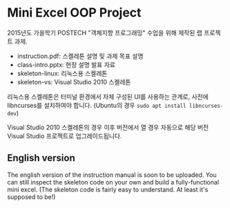 # Mini Excel OOP Project

2015년도 가을학기 POSTECH "객체지향 프로그래밍" 수업을 위해 제작된 랩 프로젝트
과제.

 - instruction.pdf: 스켈레톤 설명 및 과제 목표 설명
 - class-intro.pptx: 현장 설명 발표 자료
 - skeleton-linux: 리눅스용 스켈레톤
 - skeleton-vs: Visual Studio 2010 스켈레톤

리눅스용 스켈레톤은 터미널 환경에서 자체 구성된 UI를 사용하는 관계로, 사전에
libncurses를 설치하여야 합니다. (Ubuntu의 경우 `sudo apt install libncurses-dev`)

Visual Studio 2010 스켈레톤의 경우 이후 버전에서 열 경우 자동으로 해당 버전
Visual Studio 프로젝트로 업그레이드됩니다.

## English version

The english version of the instruction manual is soon to be uploaded.
You can still inspect the skeleton code on your own and build a fully-functional
mini excel. (The skeleton code is fairly easy to understand. At least it's
supposed to be!)
